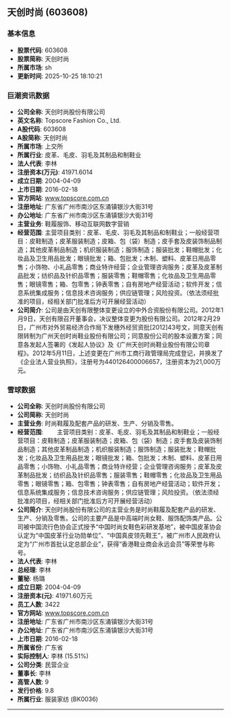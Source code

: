 ## 天创时尚 (603608)

### 基本信息

- **股票代码**: 603608
- **股票简称**: 天创时尚
- **所属市场**: sh
- **更新时间**: 2025-10-25 18:10:21

### 巨潮资讯数据

- **公司全称**: 天创时尚股份有限公司
- **英文名称**: Topscore Fashion Co., Ltd.
- **A股代码**: 603608
- **A股简称**: 天创时尚
- **所属市场**: 上交所
- **所属行业**: 皮革、毛皮、羽毛及其制品和制鞋业
- **法人代表**: 李林
- **注册资本(万元)**: 41971.6014
- **成立日期**: 2004-04-09
- **上市日期**: 2016-02-18
- **官方网站**: www.topscore.com.cn
- **注册地址**: 广东省广州市南沙区东涌镇银沙大街31号
- **办公地址**: 广东省广州市南沙区东涌镇银沙大街31号
- **主营业务**: 鞋履服饰、移动互联网数字营销
- **经营范围**: 主营项目类别：皮革、毛皮、羽毛及其制品和制鞋业；一般经营项目：皮鞋制造；皮革服装制造；皮箱、包（袋）制造；皮手套及皮装饰制品制造；其他皮革制品制造；机织服装制造；服饰制造；服装批发；鞋帽批发；化妆品及卫生用品批发；眼镜批发；箱、包批发；木制、塑料、皮革日用品零售；小饰物、小礼品零售；商业特许经营；企业管理咨询服务；皮革及皮革制品批发；纺织品及针织品零售；服装零售；鞋帽零售；化妆品及卫生用品零售；眼镜零售；箱、包零售；钟表零售；自有房地产经营活动；软件开发；信息系统集成服务；信息技术咨询服务；供应链管理；风险投资。（依法须经批准的项目，经相关部门批准后方可开展经营活动）
- **公司简介**: 公司是由天创有限整体变更设立的中外合资股份有限公司。2012年1月9日，天创有限召开董事会，决议整体变更为股份有限公司。2012年2月29日，广州市对外贸易经济合作局下发穗外经贸资批[2012]43号文，同意天创有限转制为广州天创时尚鞋业股份有限公司；同意股份公司的股本设置方案；同意各发起人签署的《发起人协议》及《广州天创时尚鞋业股份有限公司章程》。2012年5月11日，上述变更在广州市工商行政管理局完成登记，并换发了《企业法人营业执照》，注册号为440126400006657，注册资本为21,000万元。

### 雪球数据

- **公司全称**: 天创时尚股份有限公司
- **公司简称**: 天创时尚
- **主营业务**: 时尚鞋履及配套产品的研发、生产、分销及零售。
- **经营范围**: 　　主营项目类别：皮革、毛皮、羽毛及其制品和制鞋业；一般经营项目：皮鞋制造；皮革服装制造；皮箱、包（袋）制造；皮手套及皮装饰制品制造；其他皮革制品制造；机织服装制造；服饰制造；服装批发；鞋帽批发；化妆品及卫生用品批发；眼镜批发；箱、包批发；木制、塑料、皮革日用品零售；小饰物、小礼品零售；商业特许经营；企业管理咨询服务；皮革及皮革制品批发；纺织品及针织品零售；服装零售；鞋帽零售；化妆品及卫生用品零售；眼镜零售；箱、包零售；钟表零售；自有房地产经营活动；软件开发；信息系统集成服务；信息技术咨询服务；供应链管理；风险投资。（依法须经批准的项目，经相关部门批准后方可开展经营活动）
- **公司简介**: 天创时尚股份有限公司的主营业务是时尚鞋履及配套产品的研发、生产、分销及零售。公司的主要产品是中高端时尚女鞋、服饰配饰类产品。公司被中国流行色协会正式授予“中国时尚女鞋色彩研发基地”，被中国皮革协会认定为“中国皮革行业功勋单位”、“中国真皮领先鞋王”，被广州市人民政府认定为“广州市首批认定总部企业”，获得“香港鞋业商会永远会员”等荣誉与称号。
- **法人代表**: 李林
- **总经理**: 李林
- **董秘**: 杨璐
- **成立日期**: 2004-04-09
- **注册资本(元)**: 41971.60万元
- **员工人数**: 3422
- **官方网站**: www.topscore.com.cn
- **注册地址**: 广东省广州市南沙区东涌镇银沙大街31号
- **办公地址**: 广东省广州市南沙区东涌镇银沙大街31号
- **上市日期**: 2016-02-18
- **所属省份**: 广东省
- **实际控制人**: 李林 (15.51%)
- **公司分类**: 民营企业
- **董事长**: 李林
- **高管人数**: 9
- **发行价格**: 9.8
- **所属行业**: 服装家纺 (BK0036)

---
